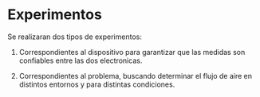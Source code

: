 # Experimentos
Se realizaran dos tipos de experimentos:
 
1) Correspondientes al dispositivo para garantizar que las medidas son confiables entre las dos electronicas.

2) Correspondientes al problema, buscando determinar el flujo de aire en distintos entornos y para distintas condiciones.
